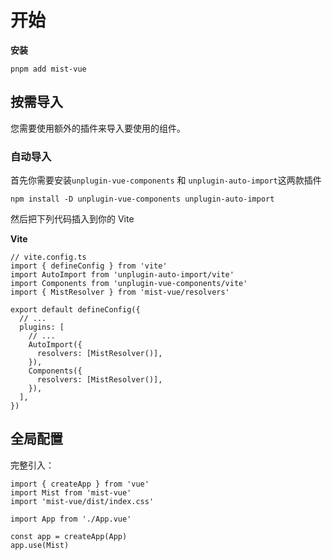 # 开始

**安装**

```vue
pnpm add mist-vue
```

## 按需导入
您需要使用额外的插件来导入要使用的组件。

### 自动导入

首先你需要安装`unplugin-vue-components` 和 `unplugin-auto-import`这两款插件
```vue
npm install -D unplugin-vue-components unplugin-auto-import
```

然后把下列代码插入到你的 Vite

**Vite**

```vue
// vite.config.ts
import { defineConfig } from 'vite'
import AutoImport from 'unplugin-auto-import/vite'
import Components from 'unplugin-vue-components/vite'
import { MistResolver } from 'mist-vue/resolvers'

export default defineConfig({
  // ...
  plugins: [
    // ...
    AutoImport({
      resolvers: [MistResolver()],
    }),
    Components({
      resolvers: [MistResolver()],
    }),
  ],
})
```

## 全局配置

完整引入：

```vue
import { createApp } from 'vue'
import Mist from 'mist-vue'
import 'mist-vue/dist/index.css'

import App from './App.vue'

const app = createApp(App)
app.use(Mist)
```

